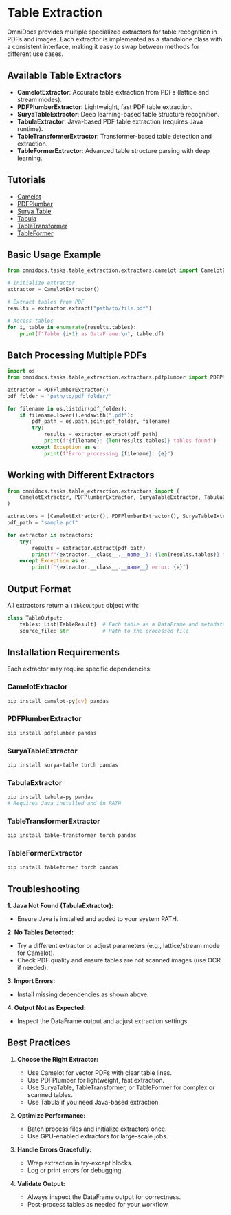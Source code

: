 # Table Extraction

OmniDocs provides multiple specialized extractors for table recognition in PDFs and images. Each extractor is implemented as a standalone class with a consistent interface, making it easy to swap between methods for different use cases.

## Available Table Extractors

- **CamelotExtractor**: Accurate table extraction from PDFs (lattice and stream modes).
- **PDFPlumberExtractor**: Lightweight, fast PDF table extraction.
- **SuryaTableExtractor**: Deep learning-based table structure recognition.
- **TabulaExtractor**: Java-based PDF table extraction (requires Java runtime).
- **TableTransformerExtractor**: Transformer-based table detection and extraction.
- **TableFormerExtractor**: Advanced table structure parsing with deep learning.

## Tutorials

- [Camelot](tutorials/camelot.ipynb)
- [PDFPlumber](tutorials/pdfplumber.ipynb)
- [Surya Table](tutorials/surya_table.ipynb)
- [Tabula](tutorials/tabula.ipynb)
- [TableTransformer](tutorials/tabletransformer.ipynb)
- [TableFormer](tutorials/tableformer.ipynb)

## Basic Usage Example

```python
from omnidocs.tasks.table_extraction.extractors.camelot import CamelotExtractor

# Initialize extractor
extractor = CamelotExtractor()

# Extract tables from PDF
results = extractor.extract("path/to/file.pdf")

# Access tables
for i, table in enumerate(results.tables):
    print(f"Table {i+1} as DataFrame:\n", table.df)
```

## Batch Processing Multiple PDFs

```python
import os
from omnidocs.tasks.table_extraction.extractors.pdfplumber import PDFPlumberExtractor

extractor = PDFPlumberExtractor()
pdf_folder = "path/to/pdf_folder/"

for filename in os.listdir(pdf_folder):
    if filename.lower().endswith(".pdf"):
        pdf_path = os.path.join(pdf_folder, filename)
        try:
            results = extractor.extract(pdf_path)
            print(f"{filename}: {len(results.tables)} tables found")
        except Exception as e:
            print(f"Error processing {filename}: {e}")
```

## Working with Different Extractors

```python
from omnidocs.tasks.table_extraction.extractors import (
    CamelotExtractor, PDFPlumberExtractor, SuryaTableExtractor, TabulaExtractor
)

extractors = [CamelotExtractor(), PDFPlumberExtractor(), SuryaTableExtractor(), TabulaExtractor()]
pdf_path = "sample.pdf"

for extractor in extractors:
    try:
        results = extractor.extract(pdf_path)
        print(f"{extractor.__class__.__name__}: {len(results.tables)} tables")
    except Exception as e:
        print(f"{extractor.__class__.__name__} error: {e}")
```

## Output Format

All extractors return a `TableOutput` object with:

```python
class TableOutput:
    tables: List[TableResult]  # Each table as a DataFrame and metadata
    source_file: str           # Path to the processed file
```

## Installation Requirements

Each extractor may require specific dependencies:

### CamelotExtractor
```bash
pip install camelot-py[cv] pandas
```

### PDFPlumberExtractor
```bash
pip install pdfplumber pandas
```

### SuryaTableExtractor
```bash
pip install surya-table torch pandas
```

### TabulaExtractor
```bash
pip install tabula-py pandas
# Requires Java installed and in PATH
```

### TableTransformerExtractor
```bash
pip install table-transformer torch pandas
```

### TableFormerExtractor
```bash
pip install tableformer torch pandas
```

## Troubleshooting

**1. Java Not Found (TabulaExtractor):**
  - Ensure Java is installed and added to your system PATH.

**2. No Tables Detected:**
  - Try a different extractor or adjust parameters (e.g., lattice/stream mode for Camelot).
  - Check PDF quality and ensure tables are not scanned images (use OCR if needed).

**3. Import Errors:**
  - Install missing dependencies as shown above.

**4. Output Not as Expected:**
  - Inspect the DataFrame output and adjust extraction settings.

## Best Practices

1. **Choose the Right Extractor:**
   - Use Camelot for vector PDFs with clear table lines.
   - Use PDFPlumber for lightweight, fast extraction.
   - Use SuryaTable, TableTransformer, or TableFormer for complex or scanned tables.
   - Use Tabula if you need Java-based extraction.

2. **Optimize Performance:**
   - Batch process files and initialize extractors once.
   - Use GPU-enabled extractors for large-scale jobs.

3. **Handle Errors Gracefully:**
   - Wrap extraction in try-except blocks.
   - Log or print errors for debugging.

4. **Validate Output:**
   - Always inspect the DataFrame output for correctness.
   - Post-process tables as needed for your workflow.